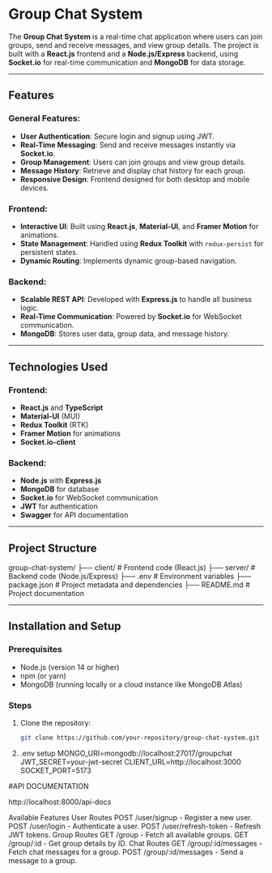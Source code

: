 # Group Chat System

The **Group Chat System** is a real-time chat application where users can join groups, send and receive messages, and view group details. The project is built with a **React.js** frontend and a **Node.js/Express** backend, using **Socket.io** for real-time communication and **MongoDB** for data storage.

---

## Features

### General Features:
- **User Authentication**: Secure login and signup using JWT.
- **Real-Time Messaging**: Send and receive messages instantly via **Socket.io**.
- **Group Management**: Users can join groups and view group details.
- **Message History**: Retrieve and display chat history for each group.
- **Responsive Design**: Frontend designed for both desktop and mobile devices.

### Frontend:
- **Interactive UI**: Built using **React.js**, **Material-UI**, and **Framer Motion** for animations.
- **State Management**: Handled using **Redux Toolkit** with `redux-persist` for persistent states.
- **Dynamic Routing**: Implements dynamic group-based navigation.

### Backend:
- **Scalable REST API**: Developed with **Express.js** to handle all business logic.
- **Real-Time Communication**: Powered by **Socket.io** for WebSocket communication.
- **MongoDB**: Stores user data, group data, and message history.

---

## Technologies Used

### Frontend:
- **React.js** and **TypeScript**
- **Material-UI** (MUI)
- **Redux Toolkit** (RTK)
- **Framer Motion** for animations
- **Socket.io-client**

### Backend:
- **Node.js** with **Express.js**
- **MongoDB** for database
- **Socket.io** for WebSocket communication
- **JWT** for authentication
- **Swagger** for API documentation

---

## Project Structure

group-chat-system/ ├── client/ # Frontend code (React.js) ├── server/ # Backend code (Node.js/Express) ├── .env # Environment variables ├── package.json # Project metadata and dependencies ├── README.md # Project documentation


---

## Installation and Setup

### Prerequisites

- Node.js (version 14 or higher)
- npm (or yarn)
- MongoDB (running locally or a cloud instance like MongoDB Atlas)

### Steps

1. Clone the repository:
   ```bash
   git clone https://github.com/your-repository/group-chat-system.git
2. .env setup
 MONGO_URI=mongodb://localhost:27017/groupchat
JWT_SECRET=your-jwt-secret
CLIENT_URL=http://localhost:3000
SOCKET_PORT=5173


#API DOCUMENTATION

http://localhost:8000/api-docs

Available Features
User Routes
POST /user/signup - Register a new user.
POST /user/login - Authenticate a user.
POST /user/refresh-token - Refresh JWT tokens.
Group Routes
GET /group - Fetch all available groups.
GET /group/:id - Get group details by ID.
Chat Routes
GET /group/:id/messages - Fetch chat messages for a group.
POST /group/:id/messages - Send a message to a group.

